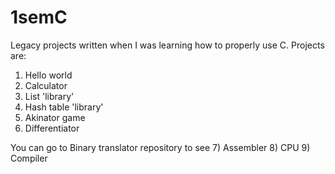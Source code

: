 # 1semC
Legacy projects written when I was learning how to properly use C.
  Projects are:
  1) Hello world
  2) Calculator
  3) List 'library'
  4) Hash table 'library'
  5) Akinator game
  6) Differentiator
 
 
You can go to Binary translator repository to see
  7) Assembler
  8) CPU
  9) Compiler
